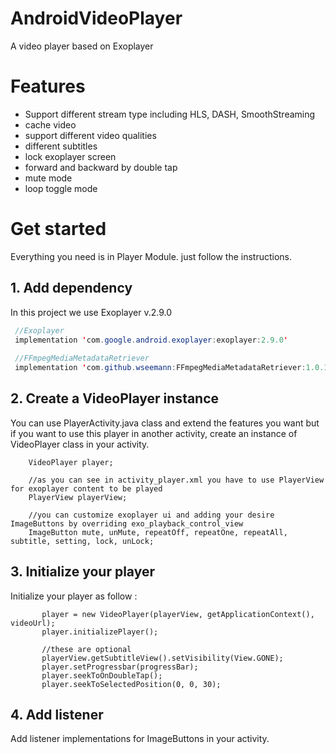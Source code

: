# AndroidVideoPlayer
A video player based on Exoplayer 
# Features
 <ul>
  <li>
   Support different stream type including HLS, DASH, SmoothStreaming
  </li>
  <li>
   cache video 
  </li>
  <li>
  support different video qualities
  </li>
 <li>
   different subtitles
  </li>
  <li>
   lock exoplayer screen
  </li>
  <li>
   forward and backward by double tap
  </li>
  <li>
   mute mode
  </li>
  <li>
   loop toggle mode
  </li>
 </ul>
 
 # Get started
 Everything you need is in Player Module. just follow the instructions.
 
 ## 1. Add dependency
 In this project we use Exoplayer v.2.9.0 
 
```java
 //Exoplayer
 implementation 'com.google.android.exoplayer:exoplayer:2.9.0'
 
 //FFmpegMediaMetadataRetriever
 implementation 'com.github.wseemann:FFmpegMediaMetadataRetriever:1.0.14'
```

## 2. Create a VideoPlayer instance
You can use PlayerActivity.java class and extend the features you want but if you want to use this player in another activity, create an instance of VideoPlayer class in your activity.
```android
    VideoPlayer player;
    
    //as you can see in activity_player.xml you have to use PlayerView for exoplayer content to be played
    PlayerView playerView;
    
    //you can customize exoplayer ui and adding your desire ImageButtons by overriding exo_playback_control_view
    ImageButton mute, unMute, repeatOff, repeatOne, repeatAll, subtitle, setting, lock, unLock;
```
    
## 3. Initialize your player
 Initialize your player as follow :
 
 ```android
        player = new VideoPlayer(playerView, getApplicationContext(), videoUrl);
        player.initializePlayer();
        
        //these are optional 
        playerView.getSubtitleView().setVisibility(View.GONE);
        player.setProgressbar(progressBar);
        player.seekToOnDoubleTap();
        player.seekToSelectedPosition(0, 0, 30);     
```
## 4. Add listener
Add listener implementations for ImageButtons in your activity.

